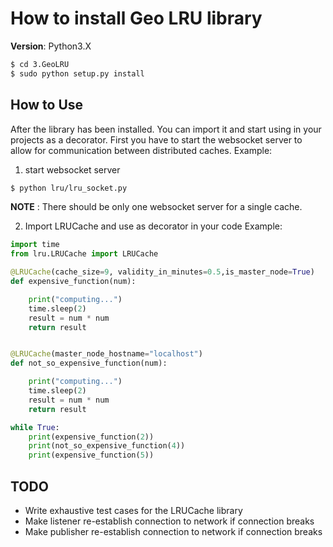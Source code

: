# How to install Geo LRU library
**Version**: Python3.X 
```bash
$ cd 3.GeoLRU
$ sudo python setup.py install
```

## How to Use
After the library has been installed. You can import it and start using in your projects as a decorator. First you have to start the websocket server to allow for communication between distributed caches.
Example:
1. start websocket server
```bash
$ python lru/lru_socket.py
```
**NOTE** : There should be only one websocket server for a single cache.

2. Import LRUCache and use as decorator in your code
Example:
```python 
import time
from lru.LRUCache import LRUCache

@LRUCache(cache_size=9, validity_in_minutes=0.5,is_master_node=True)
def expensive_function(num):

    print("computing...")
    time.sleep(2)
    result = num * num
    return result


@LRUCache(master_node_hostname="localhost")
def not_so_expensive_function(num):

    print("computing...")
    time.sleep(2)
    result = num * num
    return result

while True:
    print(expensive_function(2))
    print(not_so_expensive_function(4))
    print(expensive_function(5))
```

## TODO
- Write exhaustive test cases for the LRUCache library
- Make listener re-establish connection to network if connection breaks
- Make publisher re-establish connection to network if connection breaks
